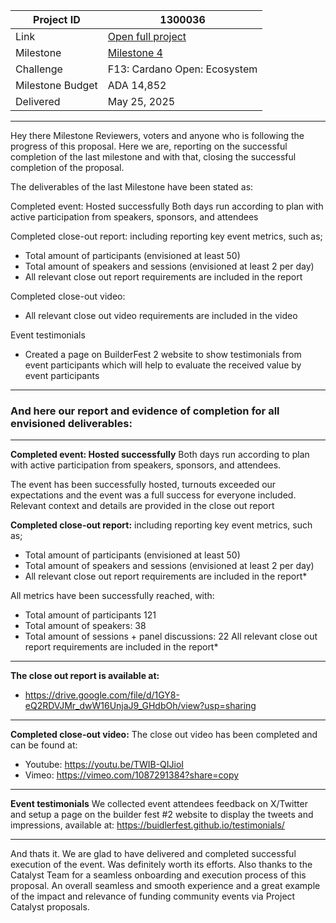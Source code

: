 |Project ID|1300036|
|-----------|-------------|
|Link|[Open full project](https://projectcatalyst.io/funds/10/f13-cardano-open-ecosystem/cardano-builder-fest-asia-by-mesh-socious-sidan-vietnam-cardano)|
|Milestone|[Milestone 4](https://milestones.projectcatalyst.io/projects/1300036/milestones/4)
|Challenge|F13: Cardano Open: Ecosystem|
|Milestone Budget|ADA 14,852|
|Delivered|May 25, 2025|

---

Hey there Milestone Reviewers, voters and anyone who is following the progress of this proposal.
Here we are, reporting on the successful completion of the last milestone and with that, closing the successful completion of the proposal.

The deliverables of the last Milestone have been stated as:

Completed event: Hosted successfully
Both days run according to plan with active participation from speakers, sponsors, and attendees

Completed close-out report:
including reporting key event metrics, such as;
- Total amount of participants (envisioned at least 50)
- Total amount of speakers and sessions (envisioned at least 2 per day)
- All relevant close out report requirements are included in the report

Completed close-out video:
- All relevant close out video requirements are included in the video

Event testimonials
- Created a page on BuilderFest 2 website to show testimonials from event participants which will help to evaluate the received value by event participants

---

### And here our report and evidence of completion for all envisioned deliverables:

---

**Completed event: Hosted successfully**
Both days run according to plan with active participation from speakers, sponsors, and attendees.

The event has been successfully hosted, turnouts exceeded our expectations and the event was a full success for everyone included. Relevant context and details are provided in the close out report

**Completed close-out report:**
including reporting key event metrics, such as;
- Total amount of participants (envisioned at least 50)
- Total amount of speakers and sessions (envisioned at least 2 per day)
- All relevant close out report requirements are included in the report*


All metrics have been successfully reached, with:
- Total amount of participants 121
- Total amount of speakers: 38
- Total amount of sessions + panel discussions: 22
All relevant close out report requirements are included in the report*

---

**The close out report is available at:**
- https://drive.google.com/file/d/1GY8-eQ2RDVJMr_dwW16UnjaJ9_GHdbOh/view?usp=sharing 

---

**Completed close-out video:**
The close out video has been completed and can be found at:
- Youtube: https://youtu.be/TWIB-QIJioI 
- Vimeo: https://vimeo.com/1087291384?share=copy 

---

**Event testimonials**
We collected event attendees feedback on X/Twitter and setup a page on the builder fest #2 website to display the tweets and impressions, available at:
https://buidlerfest.github.io/testimonials/ 

---

And thats it.
We are glad to have delivered and completed successful execution of the event. Was definitely worth its efforts. Also thanks to the Catalyst Team for a seamless onboarding and execution process of this proposal. An overall seamless and smooth experience and a great example of the impact and relevance of funding community events via Project Catalyst proposals.  
